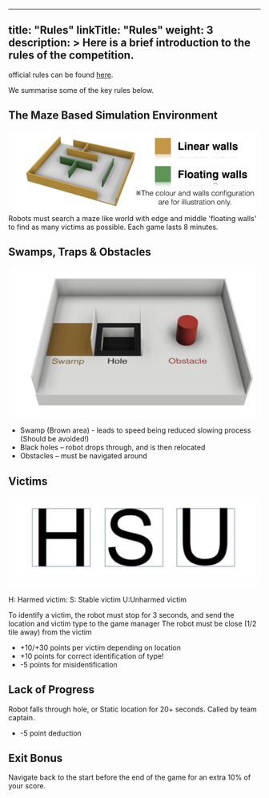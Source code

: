
---
title: "Rules"
linkTitle: "Rules"
weight: 3
description: >
  Here is a brief introduction to the rules of the competition.
---

official rules can be found [here](https://junior.robocup.org/wp-content/uploads/2020Rules/final_2020rules/RescueSim-Webot-DemosimulationRules-071920.pdf).

We summarise some of the key rules below.

## The Maze Based Simulation Environment
![](rules1.png)  
Robots must search a maze like world with edge and middle 'floating walls' to find as many victims as possible. Each game lasts 8 minutes.

## Swamps, Traps & Obstacles
![](rules2.png)  

* Swamp (Brown area) - leads to speed being reduced slowing process (Should be avoided!)
* Black holes – robot drops through, and is then relocated
* Obstacles – must be navigated around

## Victims
![](rules3.png)

H: Harmed victim: S: Stable victim U:Unharmed victim

To identify a victim, the robot must stop for 3 seconds, and send the location and victim type to the game manager The robot must be close (1/2 tile away) from the victim

* +10/+30 points per victim depending on location
* +10 points for correct identification of type!
* -5 points for misidentification

## Lack of Progress
Robot falls through hole, or Static location for 20+ seconds. Called by team captain.

* -5 point deduction

## Exit Bonus
Navigate back to the start before the end of the game for an extra 10% of your score.
